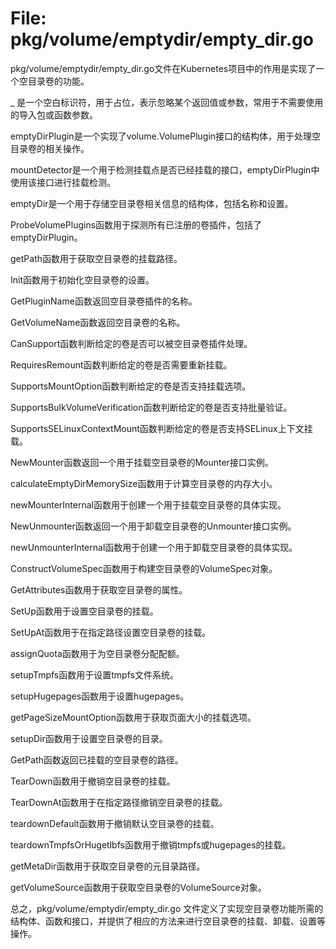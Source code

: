 # File: pkg/volume/emptydir/empty_dir.go

pkg/volume/emptydir/empty_dir.go文件在Kubernetes项目中的作用是实现了一个空目录卷的功能。

_ 是一个空白标识符，用于占位，表示忽略某个返回值或参数，常用于不需要使用的导入包或函数参数。

emptyDirPlugin是一个实现了volume.VolumePlugin接口的结构体，用于处理空目录卷的相关操作。

mountDetector是一个用于检测挂载点是否已经挂载的接口，emptyDirPlugin中使用该接口进行挂载检测。

emptyDir是一个用于存储空目录卷相关信息的结构体，包括名称和设置。

ProbeVolumePlugins函数用于探测所有已注册的卷插件，包括了emptyDirPlugin。

getPath函数用于获取空目录卷的挂载路径。

Init函数用于初始化空目录卷的设置。

GetPluginName函数返回空目录卷插件的名称。

GetVolumeName函数返回空目录卷的名称。

CanSupport函数判断给定的卷是否可以被空目录卷插件处理。

RequiresRemount函数判断给定的卷是否需要重新挂载。

SupportsMountOption函数判断给定的卷是否支持挂载选项。

SupportsBulkVolumeVerification函数判断给定的卷是否支持批量验证。

SupportsSELinuxContextMount函数判断给定的卷是否支持SELinux上下文挂载。

NewMounter函数返回一个用于挂载空目录卷的Mounter接口实例。

calculateEmptyDirMemorySize函数用于计算空目录卷的内存大小。

newMounterInternal函数用于创建一个用于挂载空目录卷的具体实现。

NewUnmounter函数返回一个用于卸载空目录卷的Unmounter接口实例。

newUnmounterInternal函数用于创建一个用于卸载空目录卷的具体实现。

ConstructVolumeSpec函数用于构建空目录卷的VolumeSpec对象。

GetAttributes函数用于获取空目录卷的属性。

SetUp函数用于设置空目录卷的挂载。

SetUpAt函数用于在指定路径设置空目录卷的挂载。

assignQuota函数用于为空目录卷分配配额。

setupTmpfs函数用于设置tmpfs文件系统。

setupHugepages函数用于设置hugepages。

getPageSizeMountOption函数用于获取页面大小的挂载选项。

setupDir函数用于设置空目录卷的目录。

GetPath函数返回已挂载的空目录卷的路径。

TearDown函数用于撤销空目录卷的挂载。

TearDownAt函数用于在指定路径撤销空目录卷的挂载。

teardownDefault函数用于撤销默认空目录卷的挂载。

teardownTmpfsOrHugetlbfs函数用于撤销tmpfs或hugepages的挂载。

getMetaDir函数用于获取空目录卷的元目录路径。

getVolumeSource函数用于获取空目录卷的VolumeSource对象。

总之，pkg/volume/emptydir/empty_dir.go 文件定义了实现空目录卷功能所需的结构体、函数和接口，并提供了相应的方法来进行空目录卷的挂载、卸载、设置等操作。

